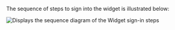 The sequence of steps to sign into the widget is illustrated below:

<div class="full">

![Displays the sequence diagram of the Widget sign-in steps](/img/oie-embedded-sdk/oie-embedded-widget-use-case-sign-in.png)

</div>
